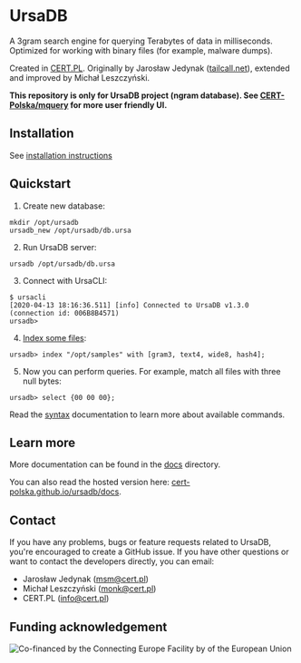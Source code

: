 # UrsaDB

A 3gram search engine for querying Terabytes of data in milliseconds. Optimized for working with binary files (for example, malware dumps).

Created in [CERT.PL](https://cert.pl). Originally by Jarosław Jedynak ([tailcall.net](https://tailcall.net)), extended and improved by Michał Leszczyński.

**This repository is only for UrsaDB project (ngram database). See [CERT-Polska/mquery](https://github.com/CERT-Polska/mquery) for more user friendly UI.**

## Installation

See [installation instructions](./INSTALL.md)

## Quickstart

1. Create new database:
```
mkdir /opt/ursadb
ursadb_new /opt/ursadb/db.ursa
```

2. Run UrsaDB server:
```
ursadb /opt/ursadb/db.ursa
```

3. Connect with UrsaCLI:
```
$ ursacli
[2020-04-13 18:16:36.511] [info] Connected to UrsaDB v1.3.0 (connection id: 006B8B4571)
ursadb>
```

4. [Index some files](./docs/indexing.md):
```
ursadb> index "/opt/samples" with [gram3, text4, wide8, hash4];
```

5. Now you can perform queries. For example, match all files with three null bytes:
```
ursadb> select {00 00 00};
```

Read the [syntax](./docs/syntax.md) documentation to learn more about available commands.

## Learn more

More documentation can be found in the [docs](./docs/) directory.

You can also read the hosted version here:
[cert-polska.github.io/ursadb/docs](https://cert-polska.github.io/ursadb/docs).

## Contact
If you have any problems, bugs or feature requests related to UrsaDB, you're encouraged to create a GitHub issue. If you have other questions or want to contact the developers directly, you can email:

* Jarosław Jedynak (msm@cert.pl)
* Michał Leszczyński (monk@cert.pl)
* CERT.PL (info@cert.pl)

## Funding acknowledgement
![Co-financed by the Connecting Europe Facility by of the European Union](https://www.cert.pl/wp-content/uploads/2019/02/en_horizontal_cef_logo-1.png)
